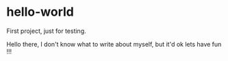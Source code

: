 # hello-world
First project, just for testing.

Hello there, I don't know what to write about myself, but it'd ok lets have fun !!!

